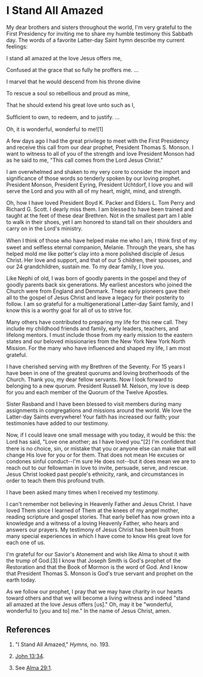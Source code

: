 # I Stand All Amazed

My dear brothers and sisters throughout the world, I'm very grateful to the
First Presidency for inviting me to share my humble testimony this Sabbath
day. The words of a favorite Latter-day Saint hymn describe my current
feelings:

I stand all amazed at the love Jesus offers me,

Confused at the grace that so fully he proffers me. ...

I marvel that he would descend from his throne divine

To rescue a soul so rebellious and proud as mine,

That he should extend his great love unto such as I,

Sufﬁcient to own, to redeem, and to justify. ...

Oh, it is wonderful, wonderful to me![1]

A few days ago I had the great privilege to meet with the First Presidency and
receive this call from our dear prophet, President Thomas S. Monson. I want to
witness to all of you of the strength and love President Monson had as he said
to me, "This call comes from the Lord Jesus Christ."

I am overwhelmed and shaken to my very core to consider the import and
significance of those words so tenderly spoken by our loving prophet.
President Monson, President Eyring, President Uchtdorf, I love you and will
serve the Lord and you with all of my heart, might, mind, and strength.

Oh, how I have loved President Boyd K. Packer and Elders L. Tom Perry and
Richard G. Scott. I dearly miss them. I am blessed to have been trained and
taught at the feet of these dear Brethren. Not in the smallest part am I able
to walk in their shoes, yet I am honored to stand tall on their shoulders and
carry on in the Lord's ministry.

When I think of those who have helped make me who I am, I think ﬁrst of my
sweet and selfless eternal companion, Melanie. Through the years, she has
helped mold me like potter's clay into a more polished disciple of Jesus
Christ. Her love and support, and that of our 5 children, their spouses, and
our 24 grandchildren, sustain me. To my dear family, I love you.

Like Nephi of old, I was born of goodly parents in the gospel and they of
goodly parents back six generations. My earliest ancestors who joined the
Church were from England and Denmark. These early pioneers gave their all to
the gospel of Jesus Christ and leave a legacy for their posterity to follow. I
am so grateful for a multigenerational Latter-day Saint family, and I know
this is a worthy goal for all of us to strive for.

Many others have contributed to preparing my life for this new call. They
include my childhood friends and family, early leaders, teachers, and lifelong
mentors. I must include those from my early mission to the eastern states and
our beloved missionaries from the New York New York North Mission. For the
many who have inﬂuenced and shaped my life, I am most grateful.

I have cherished serving with my Brethren of the Seventy. For 15 years I have
been in one of the greatest quorums and loving brotherhoods of the Church.
Thank you, my dear fellow servants. Now I look forward to belonging to a new
quorum. President Russell M. Nelson, my love is deep for you and each member
of the Quorum of the Twelve Apostles.

Sister Rasband and I have been blessed to visit members during many
assignments in congregations and missions around the world. We love the
Latter-day Saints everywhere! Your faith has increased our faith; your
testimonies have added to our testimony.

Now, if I could leave one small message with you today, it would be this: the
Lord has said, "Love one another; as I have loved you."[2] I'm conﬁdent that
there is no choice, sin, or mistake that you or anyone else can make that will
change His love for you or for them. That does not mean He excuses or condones
sinful conduct--I'm sure He does not--but it does mean we are to reach out to
our fellowman in love to invite, persuade, serve, and rescue. Jesus Christ
looked past people's ethnicity, rank, and circumstances in order to teach them
this profound truth.

I have been asked many times when I received my testimony.

I can't remember not believing in Heavenly Father and Jesus Christ. I have
loved Them since I learned of Them at the knees of my angel mother, reading
scripture and gospel stories. That early belief has now grown into a knowledge
and a witness of a loving Heavenly Father, who hears and answers our prayers.
My testimony of Jesus Christ has been built from many special experiences in
which I have come to know His great love for each one of us.

I'm grateful for our Savior's Atonement and wish like Alma to shout it with
the trump of God.[3] I know that Joseph Smith is God's prophet of the
Restoration and that the Book of Mormon is the word of God. And I know that
President Thomas S. Monson is God's true servant and prophet on the earth
today.

As we follow our prophet, I pray that we may have charity in our hearts toward
others and that we will become a living witness and indeed "stand all amazed
at the love Jesus offers [us]." Oh, may it be "wonderful, wonderful to [you
and to] me." In the name of Jesus Christ, amen.

## References

  1. "I Stand All Amazed," _Hymns,_ no. 193.

  2. [John 13:34](https://www.lds.org/scriptures/nt/john/13.34?lang=eng#33).

  3. See [Alma 29:1](https://www.lds.org/scriptures/bofm/alma/29.1?lang=eng#0).

